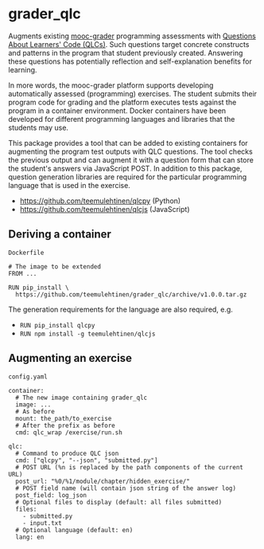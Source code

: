 # grader_qlc

Augments existing
[mooc-grader](https://github.com/apluslms/mooc-grader)
programming assessments with
[Questions About Learners' Code (QLCs)](https://doi.org/10.1109/ICPC52881.2021.00054).
Such questions target concrete constructs and patterns in the program that
student previously created. Answering these questions has potentially
reflection and self-explanation benefits for learning.

In more words, the mooc-grader platform supports developing automatically
assessed (programming) exercises. The student submits their program code for
grading and the platform executes tests against the program in a container
environment. Docker containers have been developed for different programming
languages and libraries that the students may use.

This package provides a tool that can be added to existing containers for
augmenting the program test outputs with QLC questions. The tool checks the
previous output and can augment it with a question form that can store the
student's answers via JavaScript POST. In addition to this package, question
generation libraries are required for the particular programming language that
is used in the exercise.

* https://github.com/teemulehtinen/qlcpy (Python)
* https://github.com/teemulehtinen/qlcjs (JavaScript)

## Deriving a container

`Dockerfile`

    # The image to be extended
    FROM ...

    RUN pip_install \
      https://github.com/teemulehtinen/grader_qlc/archive/v1.0.0.tar.gz

The generation requirements for the language are also required, e.g.

* `RUN pip_install qlcpy`
* `RUN npm install -g teemulehtinen/qlcjs`

## Augmenting an exercise

`config.yaml`

    container:
      # The new image containing grader_qlc
      image: ...
      # As before
      mount: the_path/to_exercise
      # After the prefix as before
      cmd: qlc_wrap /exercise/run.sh

    qlc:
      # Command to produce QLC json
      cmd: ["qlcpy", "--json", "submitted.py"]
      # POST URL (%n is replaced by the path components of the current URL)
      post_url: "%0/%1/module/chapter/hidden_exercise/"
      # POST field name (will contain json string of the answer log)
      post_field: log_json
      # Optional files to display (default: all files submitted)
      files:
        - submitted.py
        - input.txt
      # Optional language (default: en)
      lang: en

